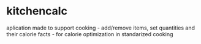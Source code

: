 # kitchencalc

aplication made to support cooking - add/remove items, set quantities and their calorie facts - for calorie optimization in standarized cooking

